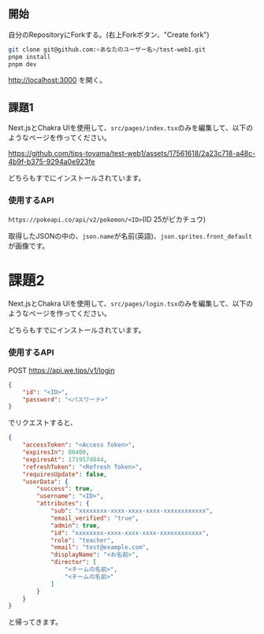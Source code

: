 

## 開始

自分のRepositoryにForkする。(右上Forkボタン、"Create fork")

```bash
git clone git@github.com:<あなたのユーザー名>/test-web1.git
pnpm install
pnpm dev
```

[http://localhost:3000](http://localhost:3000) を開く。

## 課題1

Next.jsとChakra UIを使用して、`src/pages/index.tsx`のみを編集して、以下のようなページを作ってください。



https://github.com/tips-toyama/test-web1/assets/17561618/2a23c718-a48c-4b9f-b375-9294a0e923fe



どちらもすでにインストールされています。

### 使用するAPI

`https://pokeapi.co/api/v2/pokemon/<ID>`(ID 25がピカチュウ)

取得したJSONの中の、`json.name`が名前(英語)、`json.sprites.front_default`が画像です。

# 課題2

Next.jsとChakra UIを使用して、`src/pages/login.tsx`のみを編集して、以下のようなページを作ってください。

どちらもすでにインストールされています。

### 使用するAPI

POST https://api.we.tips/v1/login

```json
{
    "id": "<ID>",
    "password": "<パスワード>"
}
```

でリクエストすると、

```json
{
    "accessToken": "<Access Token>",
    "expiresIn": 86400,
    "expiresAt": 1719574844,
    "refreshToken": "<Refresh Token>",
    "requiresUpdate": false,
    "userData": {
        "success": true,
        "username": "<ID>",
        "attributes": {
            "sub": "xxxxxxxx-xxxx-xxxx-xxxx-xxxxxxxxxxxx",
            "email_verified": "true",
            "admin": true,
            "id": "xxxxxxxx-xxxx-xxxx-xxxx-xxxxxxxxxxxx",
            "role": "teacher",
            "email": "test@example.com",
            "displayName": "<お名前>",
            "director": [
                "<チームの名前>",
                "<チームの名前>"
            ]
        }
    }
}
```

と帰ってきます。

